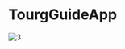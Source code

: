 # TourgGuideApp
![3](https://user-images.githubusercontent.com/75619408/185261529-a40639fe-556a-44e6-a5a0-e037f9986936.jpg)
